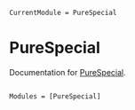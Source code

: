 ```@meta
CurrentModule = PureSpecial
```

# PureSpecial

Documentation for [PureSpecial](https://github.com/inkydragon/PureSpecial.jl).

```@index
```

```@autodocs
Modules = [PureSpecial]
```
